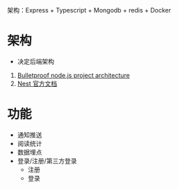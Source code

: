架构：Express + Typescript + Mongodb + redis + Docker

# 架构

- 决定后端架构

1. [Bulletproof node.js project architecture][1]
2. [Nest 官方文档][2]

# 功能

- 通知推送
- 阅读统计
- 数据埋点
- 登录/注册/第三方登录
  - 注册
  - 登录

[1]: https://github.com/santiq/bulletproof-nodejs
[2]: https://docs.nestjs.com/
